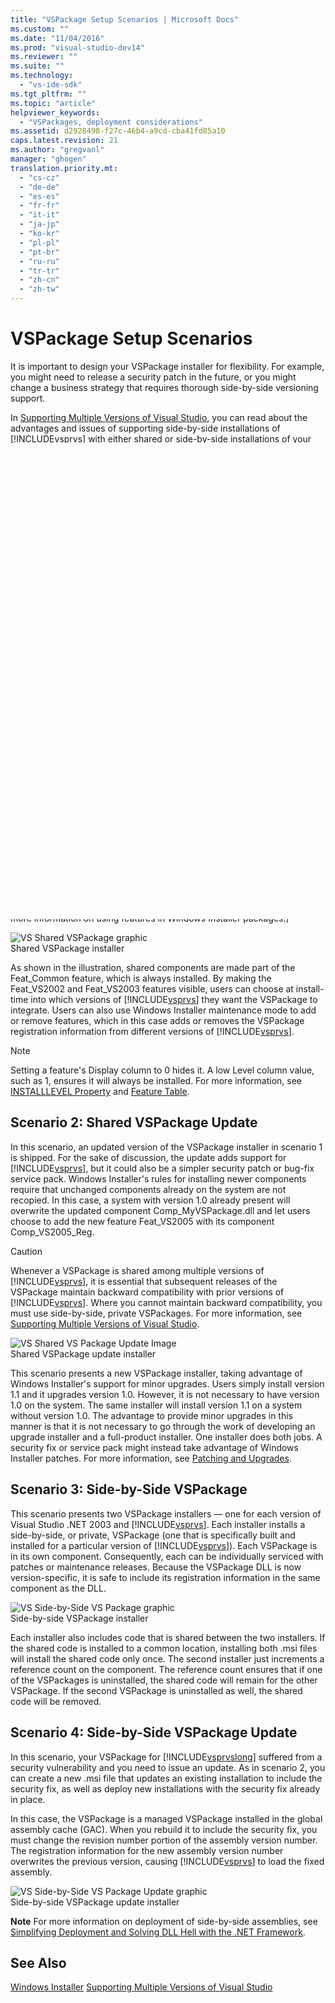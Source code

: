 ```yaml
---
title: "VSPackage Setup Scenarios | Microsoft Docs"
ms.custom: ""
ms.date: "11/04/2016"
ms.prod: "visual-studio-dev14"
ms.reviewer: ""
ms.suite: ""
ms.technology: 
  - "vs-ide-sdk"
ms.tgt_pltfrm: ""
ms.topic: "article"
helpviewer_keywords: 
  - "VSPackages, deployment considerations"
ms.assetid: d2928498-f27c-46b4-a9cd-cba41fd85a10
caps.latest.revision: 21
ms.author: "gregvanl"
manager: "ghogen"
translation.priority.mt: 
  - "cs-cz"
  - "de-de"
  - "es-es"
  - "fr-fr"
  - "it-it"
  - "ja-jp"
  - "ko-kr"
  - "pl-pl"
  - "pt-br"
  - "ru-ru"
  - "tr-tr"
  - "zh-cn"
  - "zh-tw"
---
```

# VSPackage Setup Scenarios
It is important to design your VSPackage installer for flexibility. For example, you might need to release a security patch in the future, or you might change a business strategy that requires thorough side-by-side versioning support.  
  
 In [Supporting Multiple Versions of Visual Studio](../../extensibility/supporting-multiple-versions-of-visual-studio.md), you can read about the advantages and issues of supporting side-by-side installations of [!INCLUDE[vsprvs](../../code-quality/includes/vsprvs_md.md)] with either shared or side-by-side installations of your VSPackage. In short, side-by-side VSPackages give you the most flexibility to support new features of [!INCLUDE[vsprvs](../../code-quality/includes/vsprvs_md.md)].  
  
 The scenarios discussed in this topic are not your only choices, but they are presented as suggested best practices.  
  
## Components, Privacy, and Sharing  
  
##### Make your components independent  
 Once you identify and populate a component, assign a `GUID`, and deploy the component, you cannot change its composition. If you do change a component's composition, the resulting component must be a new component with a new `GUID`. Given these facts, the greatest versioning flexibility is afforded by making each component independent, self-reliant unit. For more information about rules governing components, see [Changing the Component Code](http://msdn.microsoft.com/library/aa367849\(VS.85\).aspx) and [What Happens if the Component Rules Are Broken?](http://msdn.microsoft.com/library/aa372795\(VS.85\).aspx).  
  
##### Do not mix shared and private resources in a component  
 Reference counting occurs on the component level. Consequently, mixing shared and private resources in one component makes it impossible to update private resources, such as an executable file, without also overwriting shared resources. This scenario creates backward-compatibility issues and restricts you from creating side-by-side capability.  
  
 For example, registry values used to register your VSPackage with the [!INCLUDE[vsipsdk](../../extensibility/includes/vsipsdk_md.md)] should be kept in a component separate from one used to register your VSPackage with [!INCLUDE[vsprvs](../../code-quality/includes/vsprvs_md.md)]. Shared files or registry values go in yet another component.  
  
## Scenario 1: Shared VSPackage  
 In this scenario, a shared VSPackage (a single binary that supports multiple versions of [!INCLUDE[vsprvs](../../code-quality/includes/vsprvs_md.md)]) is shipped in a Windows Installer package. Registering with each version of [!INCLUDE[vsprvs](../../code-quality/includes/vsprvs_md.md)] is controlled by user-selectable features. It also means that when assigned to separate features, each component can be selected individually for installation or uninstallation, putting the user in control of integrating the VSPackage into different versions of [!INCLUDE[vsprvs](../../code-quality/includes/vsprvs_md.md)]. (See [Windows Installer Features](http://msdn.microsoft.com/library/aa372840\(VS.85\).aspx) for more information on using features in Windows Installer packages.)  
  
 ![VS Shared VSPackage graphic](../../extensibility/internals/media/vs_sharedpackage.gif "VS_SharedPackage")  
Shared VSPackage installer  
  
 As shown in the illustration, shared components are made part of the Feat_Common feature, which is always installed. By making the Feat_VS2002 and Feat_VS2003 features visible, users can choose at install-time into which versions of [!INCLUDE[vsprvs](../../code-quality/includes/vsprvs_md.md)] they want the VSPackage to integrate. Users can also use Windows Installer maintenance mode to add or remove features, which in this case adds or removes the VSPackage registration information from different versions of [!INCLUDE[vsprvs](../../code-quality/includes/vsprvs_md.md)].  
  
> [!NOTE]
>  Setting a feature's Display column to 0 hides it. A low Level column value, such as 1, ensures it will always be installed. For more information, see [INSTALLLEVEL Property](http://msdn.microsoft.com/library/aa369536\(VS.85\).aspx) and [Feature Table](http://msdn.microsoft.com/library/aa368585.aspx).  
  
## Scenario 2: Shared VSPackage Update  
 In this scenario, an updated version of the VSPackage installer in scenario 1 is shipped. For the sake of discussion, the update adds support for [!INCLUDE[vsprvs](../../code-quality/includes/vsprvs_md.md)], but it could also be a simpler security patch or bug-fix service pack. Windows Installer's rules for installing newer components require that unchanged components already on the system are not recopied. In this case, a system with version 1.0 already present will overwrite the updated component Comp_MyVSPackage.dll and let users choose to add the new feature Feat_VS2005 with its component Comp_VS2005_Reg.  
  
> [!CAUTION]
>  Whenever a VSPackage is shared among multiple versions of [!INCLUDE[vsprvs](../../code-quality/includes/vsprvs_md.md)], it is essential that subsequent releases of the VSPackage maintain backward compatibility with prior versions of [!INCLUDE[vsprvs](../../code-quality/includes/vsprvs_md.md)]. Where you cannot maintain backward compatibility, you must use side-by-side, private VSPackages. For more information, see [Supporting Multiple Versions of Visual Studio](../../extensibility/supporting-multiple-versions-of-visual-studio.md).  
  
 ![VS Shared VS Package Update Image](../../extensibility/internals/media/vs_sharedpackageupdate.gif "VS_SharedPackageUpdate")  
Shared VSPackage update installer  
  
 This scenario presents a new VSPackage installer, taking advantage of Windows Installer's support for minor upgrades. Users simply install version 1.1 and it upgrades version 1.0. However, it is not necessary to have version 1.0 on the system. The same installer will install version 1.1 on a system without version 1.0. The advantage to provide minor upgrades in this manner is that it is not necessary to go through the work of developing an upgrade installer and a full-product installer. One installer does both jobs. A security fix or service pack might instead take advantage of Windows Installer patches. For more information, see [Patching and Upgrades](http://msdn.microsoft.com/library/aa370579\(VS.85\).aspx).  
  
## Scenario 3: Side-by-Side VSPackage  
 This scenario presents two VSPackage installers — one for each version of Visual Studio .NET 2003 and [!INCLUDE[vsprvs](../../code-quality/includes/vsprvs_md.md)]. Each installer installs a side-by-side, or private, VSPackage (one that is specifically built and installed for a particular version of [!INCLUDE[vsprvs](../../code-quality/includes/vsprvs_md.md)]). Each VSPackage is in its own component. Consequently, each can be individually serviced with patches or maintenance releases. Because the VSPackage DLL is now version-specific, it is safe to include its registration information in the same component as the DLL.  
  
 ![VS Side&#45;by&#45;Side VS Package graphic](../../extensibility/internals/media/vs_sbys_package.gif "VS_SbyS_Package")  
Side-by-side VSPackage installer  
  
 Each installer also includes code that is shared between the two installers. If the shared code is installed to a common location, installing both .msi files will install the shared code only once. The second installer just increments a reference count on the component. The reference count ensures that if one of the VSPackages is uninstalled, the shared code will remain for the other VSPackage. If the second VSPackage is uninstalled as well, the shared code will be removed.  
  
## Scenario 4: Side-by-Side VSPackage Update  
 In this scenario, your VSPackage for [!INCLUDE[vsprvslong](../../code-quality/includes/vsprvslong_md.md)] suffered from a security vulnerability and you need to issue an update. As in scenario 2, you can create a new .msi file that updates an existing installation to include the security fix, as well as deploy new installations with the security fix already in place.  
  
 In this case, the VSPackage is a managed VSPackage installed in the global assembly cache (GAC). When you rebuild it to include the security fix, you must change the revision number portion of the assembly version number. The registration information for the new assembly version number overwrites the previous version, causing [!INCLUDE[vsprvs](../../code-quality/includes/vsprvs_md.md)] to load the fixed assembly.  
  
 ![VS Side&#45;by&#45;Side VS Package Update graphic](../../extensibility/internals/media/vs_sbys_packageupdate.gif "VS_SbyS_PackageUpdate")  
Side-by-side VSPackage update installer  
  
 **Note** For more information on deployment of side-by-side assemblies, see [Simplifying Deployment and Solving DLL Hell with the .NET Framework](http://msdn.microsoft.com/library/ms973843.aspx).  
  
## See Also  
 [Windows Installer](http://msdn.microsoft.com/library/cc185688\(VS.85\).aspx)   
 [Supporting Multiple Versions of Visual Studio](../../extensibility/supporting-multiple-versions-of-visual-studio.md)
